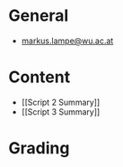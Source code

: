 # General
- markus.lampe@wu.ac.at

# Content
- [[Script 2 Summary]]
- [[Script 3 Summary]]

# Grading